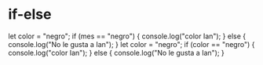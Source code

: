 # if-else
let color = "negro"; if (mes == "negro") {  console.log("color Ian"); } else {  console.log("No le gusta a Ian"); } let color = "negro"; if (color == "negro") {  console.log("color Ian"); } else {  console.log("No le gusta a Ian"); }
